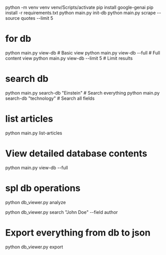 python -m venv venv
venv/Scripts/activate
pip install google-genai
pip install -r requirements.txt
python main.py init-db
python main.py scrape --source quotes --limit 5


# for db 
python main.py view-db                    # Basic view
python main.py view-db --full             # Full content view
python main.py view-db --limit 5          # Limit results

# search db
python main.py search-db "Einstein"       # Search everything
python main.py search-db "technology"     # Search all fields

# list articles
python main.py list-articles 

# View detailed database contents
python main.py view-db --full

# spl db operations
python db_viewer.py analyze

python db_viewer.py search "John Doe" --field author

# Export everything from db to json
python db_viewer.py export